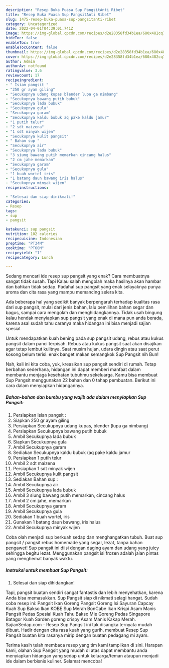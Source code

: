 ```yaml
---
description: "Resep Buka Puasa Sup PangsitAnti Ribet"
title: "Resep Buka Puasa Sup PangsitAnti Ribet"
slug: 1475-resep-buka-puasa-sup-pangsitanti-ribet
category: Uncategorized
date: 2022-04-01T04:39:01.741Z
image: https://img-global.cpcdn.com/recipes/d2e28358fd34b1ea/680x482cq70/sup-pangsit-foto-resep-utama.jpg
hideToc: false
enableToc: true
enableTocContent: false
thumbnail: https://img-global.cpcdn.com/recipes/d2e28358fd34b1ea/680x482cq70/sup-pangsit-foto-resep-utama.jpg
cover: https://img-global.cpcdn.com/recipes/d2e28358fd34b1ea/680x482cq70/sup-pangsit-foto-resep-utama.jpg
author: Admin
authorAv: notfound
ratingvalue: 3.6
reviewcount: 17
recipeingredient:
- " Isian pangsit "
- "250 gr ayam giling"
- "Secukupnya udang kupas blender lupa ga nimbang"
- "Secukupnya bawang putih bubuk"
- "Secukupnya lada bubuk"
- "Secukupnya gula"
- "Secukupnya garam"
- "Secukupnya kaldu bubuk aq pake kaldu jamur"
- "1 putih telur"
- "2 sdt maizena"
- "1 sdt minyak wijen"
- "Secukupnya kulit pangsit"
- " Bahan sup "
- "Secukupnya air"
- "Secukupnya lada bubuk"
- "3 siung bawang putih memarkan cincang halus"
- "2 cm jahe memarkan"
- "Secukupnya garam"
- "Secukupnya gula"
- "1 buah wortel iris"
- "1 batang daun bawang iris halus"
- "Secukupnya minyak wijen"
recipeinstructions:

- "Selesai dan siap dinikmati!"
categories:
- Resep
tags:
- sup
- pangsit

katakunci: sup pangsit 
nutrition: 102 calories
recipecuisine: Indonesian
preptime: "PT34M"
cooktime: "PT60M"
recipeyield: "1"
recipecategory: Lunch

---
```



Sedang mencari ide resep sup pangsit yang enak? Cara membuatnya sangat tidak susah. Tapi Kalau salah mengolah maka hasilnya akan hambar dan bahkan tidak sedap. Padahal sup pangsit yang enak selayaknya punya aroma dan cita rasa yang mampu memancing selera kita.


Ada beberapa hal yang sedikit banyak berpengaruh terhadap kualitas rasa dari sup pangsit, mulai dari jenis bahan, lalu pemilihan bahan segar dan bagus, sampai cara mengolah dan menghidangkannya. Tidak usah bingung kalau hendak menyiapkan sup pangsit yang enak di mana pun anda berada, karena asal sudah tahu caranya maka hidangan ini bisa menjadi sajian spesial.

Untuk mendapatkan kuah bening pada sup pangsit udang, rebus atau kukus pangsit dalam panci terpisah. Rebus atau kukus pangsit saat akan disajikan agar tetap lembut kulitnya. Saat musim hujan, udara dingin atau saat perut kosong belum terisi. enak banget makan semangkok Sup Pangsit nih Bun!


Nah, kali ini kita coba, yuk, kreasikan sup pangsit sendiri di rumah. Tetap berbahan sederhana, hidangan ini dapat memberi manfaat dalam membantu menjaga kesehatan tubuhmu sekeluarga. Kamu bisa membuat Sup Pangsit menggunakan 22 bahan dan 0 tahap pembuatan. Berikut ini cara dalam menyiapkan hidangannya.

<!--inarticleads1-->

##### Bahan-bahan dan bumbu yang wajib ada dalam menyiapkan Sup Pangsit:

1. Persiapkan  Isian pangsit :
1. Siapkan 250 gr ayam giling
1. Persiapkan Secukupnya udang kupas, blender (lupa ga nimbang)
1. Persiapkan Secukupnya bawang putih bubuk
1. Ambil Secukupnya lada bubuk
1. Siapkan Secukupnya gula
1. Ambil Secukupnya garam
1. Sediakan Secukupnya kaldu bubuk (aq pake kaldu jamur
1. Persiapkan 1 putih telur
1. Ambil 2 sdt maizena
1. Persiapkan 1 sdt minyak wijen
1. Ambil Secukupnya kulit pangsit
1. Sediakan  Bahan sup :
1. Ambil Secukupnya air
1. Ambil Secukupnya lada bubuk
1. Ambil 3 siung bawang putih memarkan, cincang halus
1. Ambil 2 cm jahe, memarkan
1. Ambil Secukupnya garam
1. Ambil Secukupnya gula
1. Sediakan 1 buah wortel, iris
1. Gunakan 1 batang daun bawang, iris halus
1. Ambil Secukupnya minyak wijen


Coba olah menjadi sup berkuah sedap dan menghangatkan tubuh. Buat sup pangsit / pangsit rebus homemade yang segar, lezat, tanpa bahan pengawet! Sup pangsit ini diisi dengan daging ayam dan udang yang juicy sehingga begitu lezat. Menggunakan pangsit isi frozen adalah jalan pintas yang menghemat banyak waktu. 

<!--inarticleads2-->

##### Instruksi untuk membuat Sup Pangsit:


1. Selesai dan siap dihidangkan!

Tapi, pangsit buatan sendiri sangat fantastis dan lebih menyehatkan, karena Anda bisa memasukkan. Sup Pangsit siap di nikmati selagi hangat. Sudah coba resep ini: Pangsit Ikan Goreng Pangsit Goreng Isi Sayuran Capcay Kuah Sup Bakso Ikan KOBE Sup Merah BonCabe Ikan Krispi Asam Manis Pangsit Pedas Spesial Kuah Tahu Bakso Mie Goreng Pedas Singapore Batagor Kuah Sarden goreng crispy Asam Manis Kakap Merah. SajianSedap.com - Resep Sup Pangsit ini tak disangka ternyata mudah dibuat. Hadir dengan cita rasa kuah yang gurih, membuat Resep Sup Pangsit buatan kita rasanya mirip dengan buatan pedagang mi ayam. 

Terima kasih telah membaca resep yang tim kami tampilkan di sini. Harapan kami, olahan Sup Pangsit yang mudah di atas dapat membantu anda menyiapkan hidangan yang sedap untuk keluarga/teman ataupun menjadi ide dalam berbisnis kuliner. Selamat mencoba!
